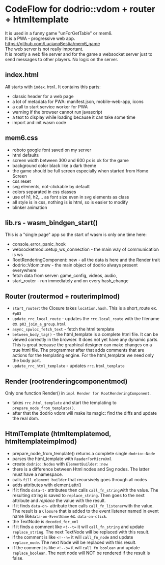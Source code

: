
# CodeFlow for dodrio::vdom + router + htmltemplate

It is used in a funny game "unForGetTable" or mem6.  
It is a PWA - progressive web app.  
<https://github.com/LucianoBestia/mem6_game>  
The web server is not really important.  
It is mostly a web file server and for the game a websocket server
just to send messages to other players. No logic on the server.  

## index.html

All starts with `index.html`. It contains this parts:  

- classic header for a web page
- a lot of metadata for PWA: manifest.json, mobile-web-app, icons
- a call to start service worker for PWA
- warning if the browser cannot run javascript
- a text to display while loading because it can take some time
- import and init wasm code

## mem6.css

- roboto google font saved on my server
- html defaults
- screen width between 300 and 600 px is ok for the game
- background color black like a dark theme
- the game should be full screen especially when started from Home Screen
- css reset
- svg elements, not-clickable by default
- colors separated in css classes
- use of h1, h2,... as font size even in svg elements as class
- all style is in css, nothing is is html, so is easier to modify
- blinker animation

## lib.rs - wasm_bindgen_start()

This is a "single page" app so the start of wasm is only one time here:

- console_error_panic_hook
- websocketmod::setup_ws_connection - the main way of communication is ws
- RootRenderingComponent::new - all the data is here and the Render trait
- dodrio::Vdom::new - the main object of dodrio always present everywhere
- fetch data from server: game_config, videos, audio,
- start_router - run immediately and on every hash_change

## Router (routermod + routerimplmod)

- `start_router`: the Closure takes `location.hash`. This is a short_route ex. `#p03`
- `update_rrc_local_route` - updates the `rrc.local_route` with the filename ex. `p03_join_a_group.html`
- `async_spwloc_fetch_text` - fetch the html template
- `between_body_tag()` - the html_template is a complete html file. It can be viewed correctly in the browser. It does not yet have any dynamic parts. This is great because the graphical designer can make changes on a true html file. The programmer after that adds comments that are actions for the templating engine. For the html_template we need only the body part.
- `update_rrc_html_template` - updates `rrc.html_template`

## Render (rootrenderingcomponentmod)

Only one function Render() in `impl Render for RootRenderingComponent`.  

- takes `rrc.html_template` and start the templating to `prepare_node_from_template()`.
- after that the dodrio vdom will make its magic: find the diffs and update the real dom.

## HtmlTemplate (htmltemplatemod, htmltemplateimplmod)

- prepare_node_from_template() returns a complete single `dodrio::Node`
- parses the html_template with `ReaderForMicroXml`
- create `dodrio::Nodes` with `ElementBuilder::new`
- there is a difference between Html nodes and Svg nodes. The latter must have a namespace.
- calls `fill_element_builder` that recursively goes through all nodes
- adds attributes with element.attr()
- if it finds `data-t-` attributes then calls `call_fn_string`with the value. The resulting string is saved to `replace_string`. Then goes to the next attribute and *replace* the value with the result.
- if it finds `data-on-` attribute then calls `call_fn_listener`with the value. The result is a `Closure` that is added to the event listener named in event name like`data-on-EventName` ex. `data-on-click`.
- the TextNode is `decoded_for_xml`
- if it finds a comment like `<!--t=` it will `call_fn_string` and update `replace_string`. The next TextNode will be replaced with this result.
- if the comment is like `<!--n=` it will `call_fn_node` and update `replace_node`. The next Node will be replaced with this result.
- if the comment is like `<!--b=` it will `call_fn_boolean` and update `replace_boolean`. The next node will NOT be rendered if the result is false.

